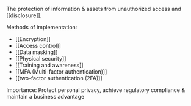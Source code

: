 The protection of information & assets from unauthorized access and [[disclosure]].

Methods of implementation:
- [[Encryption]]
- [[Access control]]
- [[Data masking]]
- [[Physical security]]
- [[Training and awareness]]
- [[MFA (Multi-factor authentication)]]
- [[two-factor authentication (2FA)]]

Importance: Protect personal privacy, achieve regulatory compliance & maintain a business advantage
